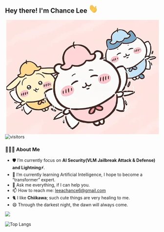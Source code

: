 <h2> Hey there! I'm Chance Lee <img src="https://github.com/jatin-pahuja/jatin-pahuja/blob/master/Hi.gif" width="30px"></h2>
<img align="right" alt="GIF" src="chiikawa.avif.webp" width="500"/>

![visitors](https://komarev.com/ghpvc/?username=AngelAlita)

<h3> 👨🏻‍💻 About Me </h3>

- 🛡️ I’m currently focus on **AI Security(VLM Jailbreak Attack & Defense) and Lightning⚡️**.
- 🌱 I’m currently learning Artificial Intelligence, I hope to become a “transformer” expert.
- 💬 Ask me everything, if I can help you.
- 📫 How to reach me: leeachance6@gmail.com
- 🐈 I like **Chiikawa**; such cute things are very healing to me.
- 😄 Through the darkest night, the dawn will always come.




![](https://github-readme-stats.vercel.app/api?username=AngelAlita&show_icons=true&theme=transparent)

![Top Langs](https://github-readme-stats.vercel.app/api/top-langs/?username=AngelAlita&layout=compact&theme=light)

